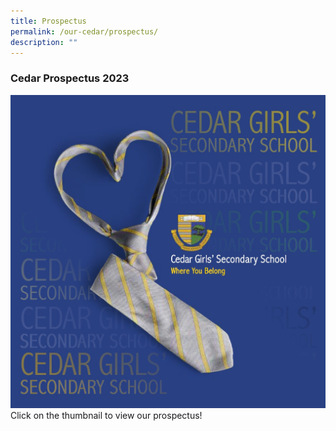 ```yaml
---
title: Prospectus
permalink: /our-cedar/prospectus/
description: ""
---
```

### Cedar Prospectus 2023
<a href="https://moe-cedargirlssec-staging.netlify.app/files/Prospectus/cgssProspectus2023.pdf"><img src="/images/prospectus.png"></a>
Click on the thumbnail to view our prospectus!
